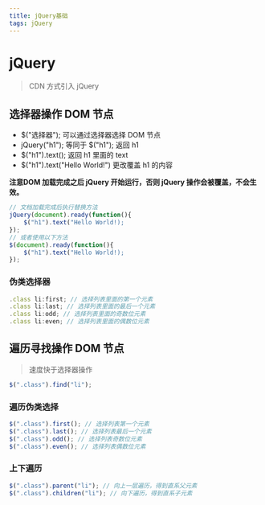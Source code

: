 ```yaml
---
title: jQuery基础
tags: jQuery
---
```

# jQuery
> CDN 方式引入 jQuery
<script src="https://cdn.bootcss.com/jquery/3.2.1/jquery.min.js"></script>

## 选择器操作 DOM 节点
* $("选择器"); 可以通过选择器选择 DOM 节点
* jQuery("h1"); 等同于 $("h1"); 返回 h1
* $("h1").text(); 返回 h1 里面的 text
* $("h1").text("Hello World!") 更改覆盖 h1 的内容

**注意DOM 加载完成之后 jQuery 开始运行，否则 jQuery 操作会被覆盖，不会生效。**
```javascript
// 文档加载完成后执行替换方法
jQuery(document).ready(function(){
    $("h1").text("Hello World!);
});
// 或者使用以下方法
$(document).ready(function(){
    $("h1").text("Hello World!);
});
```

### 伪类选择器
```javascript
.class li:first; // 选择列表里面的第一个元素
.class li:last; // 选择列表里面的最后一个元素
.class li:odd; // 选择列表里面的奇数位元素
.class li:even; // 选择列表里面的偶数位元素
```
## 遍历寻找操作 DOM 节点
> 速度快于选择器操作
```javascript
$(".class").find("li");
```
### 遍历伪类选择
```javascript
$(".class").first(); // 选择列表第一个元素
$(".class").last(); // 选择列表最后一个元素
$(".class").odd(); // 选择列表奇数位元素
$(".class").even(); // 选择列表偶数位元素
```
###  上下遍历

```javascript
$(".class").parent("li"); // 向上一层遍历，得到直系父元素
$(".class").children("li"); // 向下遍历，得到直系子元素
```